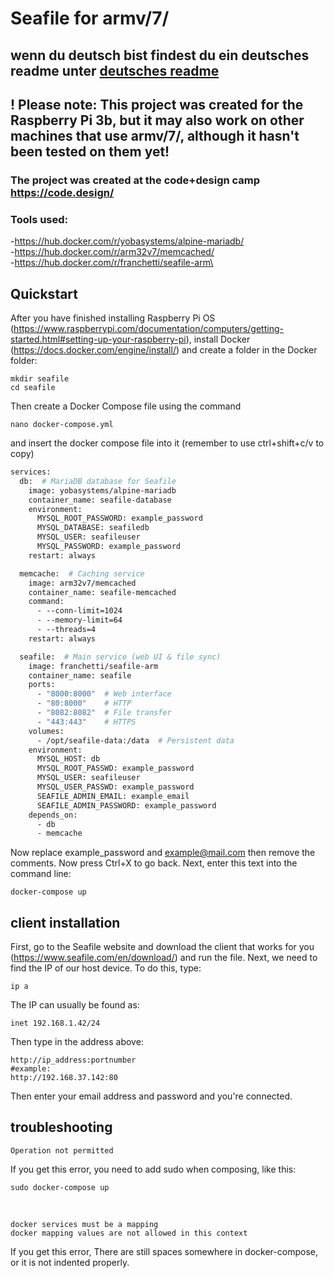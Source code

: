# Seafile for armv/7/

## wenn du deutsch bist findest du ein deutsches readme unter [deutsches readme](README_german.md)

## ! Please note: This project was created for the Raspberry Pi 3b, but it may also work on other machines that use armv/7/, although it hasn't been tested on them yet!

### The project was created at the code+design camp https://code.design/

### Tools used:<br/>
-https://hub.docker.com/r/yobasystems/alpine-mariadb/<br/>
-https://hub.docker.com/r/arm32v7/memcached/<br/>
-https://hub.docker.com/r/franchetti/seafile-arm\

## Quickstart
After you have finished installing Raspberry Pi OS (https://www.raspberrypi.com/documentation/computers/getting-started.html#setting-up-your-raspberry-pi), install Docker (https://docs.docker.com/engine/install/)
and create a folder in the Docker folder:
```
mkdir seafile
cd seafile
```
Then create a Docker Compose file using the command
```
nano docker-compose.yml
```
and insert the docker compose file into it
(remember to use ctrl+shift+c/v to copy)
```dockerfile
services:
  db:  # MariaDB database for Seafile
    image: yobasystems/alpine-mariadb
    container_name: seafile-database
    environment:
      MYSQL_ROOT_PASSWORD: example_password
      MYSQL_DATABASE: seafiledb
      MYSQL_USER: seafileuser
      MYSQL_PASSWORD: example_password
    restart: always

  memcache:  # Caching service
    image: arm32v7/memcached
    container_name: seafile-memcached
    command:
      - --conn-limit=1024
      - --memory-limit=64
      - --threads=4
    restart: always

  seafile:  # Main service (web UI & file sync)
    image: franchetti/seafile-arm
    container_name: seafile
    ports:
      - "8000:8000"  # Web interface
      - "80:8000"    # HTTP
      - "8082:8082"  # File transfer
      - "443:443"    # HTTPS
    volumes:
      - /opt/seafile-data:/data  # Persistent data
    environment:
      MYSQL_HOST: db
      MYSQL_ROOT_PASSWD: example_password
      MYSQL_USER: seafileuser
      MYSQL_USER_PASSWD: example_password
      SEAFILE_ADMIN_EMAIL: example_email
      SEAFILE_ADMIN_PASSWORD: example_password
    depends_on:
      - db
      - memcache

```
Now replace example_password and example@mail.com
then remove the comments.
Now press Ctrl+X to go back.
Next, enter this text into the command line:
```
docker-compose up
```
## client installation
First, go to the Seafile website and download the client that works for you (https://www.seafile.com/en/download/)
and run the file. Next, we need to find the IP of our host device.
To do this, type:
```
ip a
```
The IP can usually be found as:
```
inet 192.168.1.42/24
```
Then type in the address above:
```
http://ip_address:portnumber
#example:
http://192.168.37.142:80
```
Then enter your email address and password and you're connected.

## troubleshooting

```
Operation not permitted
```
If you get this error, you need to add sudo when composing, like this:
```
sudo docker-compose up
```
<br/>

```
docker services must be a mapping
docker mapping values are not allowed in this context
```
If you get this error, There are still spaces somewhere in docker-compose, or it is not indented properly.
